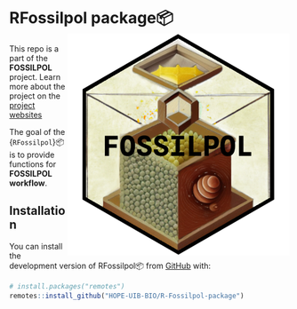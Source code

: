 
<!-- README.md is generated from README.qmd. Please edit that file -->

# RFossilpol package:package:<img src="man/figures/fossilpol_logo.png" align="right" width="400" />

<!-- badges: start -->
<!-- badges: end -->

This repo is a part of the **FOSSILPOL** project. Learn more about the
project on the [project
websites](https://hope-uib-bio.github.io/FOSSILPOL-website/)

The goal of the {`RFossilpol`}:package: is to provide functions for
**FOSSILPOL workflow**.

## Installation

You can install the development version of RFossilpol:package: from
[GitHub](https://github.com/) with:

``` r
# install.packages("remotes")
remotes::install_github("HOPE-UIB-BIO/R-Fossilpol-package")
```
